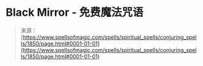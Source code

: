 <!--yml

category: 未分类

date: 2024-06-12 18:35:13

-->

# Black Mirror - 免费魔法咒语

> 来源：[https://www.spellsofmagic.com/spells/spiritual_spells/conjuring_spells/1850/page.html#0001-01-01](https://www.spellsofmagic.com/spells/spiritual_spells/conjuring_spells/1850/page.html#0001-01-01)
